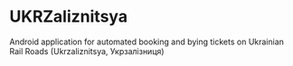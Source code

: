 # UKRZaliznitsya
Android application for automated booking and bying tickets on Ukrainian Rail Roads (Ukrzaliznitsya, Укрзалізниця)
